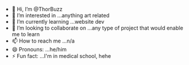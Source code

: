 - 👋 Hi, I’m @ThorBuzz
- 👀 I’m interested in ...anything art related
- 🌱 I’m currently learning ...website dev
- 💞️ I’m looking to collaborate on ...any type of project that would enable me to learn
- 📫 How to reach me ...n/a
- 😄 Pronouns: ...he/him
- ⚡ Fun fact: ...I'm in medical school, hehe

<!---
ThorBuzz/ThorBuzz is a ✨ special ✨ repository because its `README.md` (this file) appears on your GitHub profile.
You can click the Preview link to take a look at your changes.
--->
